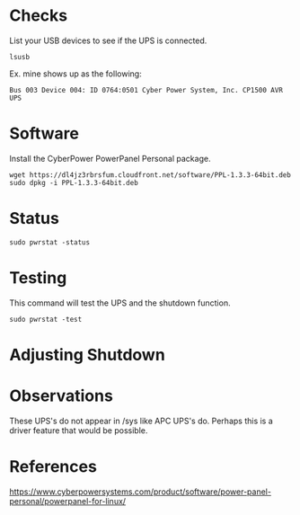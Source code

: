 # Checks
List your USB devices to see if the UPS is connected.
```
lsusb
```
Ex. mine shows up as the following:
```
Bus 003 Device 004: ID 0764:0501 Cyber Power System, Inc. CP1500 AVR UPS
```
# Software
Install the CyberPower PowerPanel Personal package. 
```
wget https://dl4jz3rbrsfum.cloudfront.net/software/PPL-1.3.3-64bit.deb
sudo dpkg -i PPL-1.3.3-64bit.deb
```
# Status
```
sudo pwrstat -status
```
# Testing
This command will test the UPS and the shutdown function.
```
sudo pwrstat -test
```
# Adjusting Shutdown

# Observations
These UPS's do not appear in /sys like APC UPS's do. Perhaps this is a driver feature that would be possible.

# References
https://www.cyberpowersystems.com/product/software/power-panel-personal/powerpanel-for-linux/
